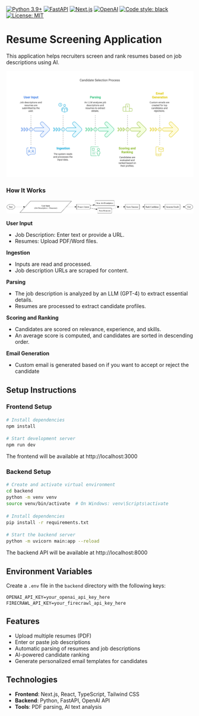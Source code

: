 [![Python 3.9+](https://img.shields.io/badge/python-3.9+-blue.svg)](https://www.python.org/downloads/)
[![FastAPI](https://img.shields.io/badge/FastAPI-0.78.0-blue.svg)](https://fastapi.tiangolo.com/)
[![Next.js](https://img.shields.io/badge/Next.js-13.0+-000000.svg)](https://nextjs.org/)
[![OpenAI](https://img.shields.io/badge/OpenAI-GPT4-00A67E.svg)](https://openai.com/)
[![Code style: black](https://img.shields.io/badge/code%20style-black-000000.svg)](https://github.com/psf/black)
[![License: MIT](https://img.shields.io/badge/License-MIT-yellow.svg)](https://opensource.org/licenses/MIT)


# Resume Screening Application

This application helps recruiters screen and rank resumes based on job descriptions using AI.


![Ai Agent](images/arch-diagram.png "Title")




### How It Works

![flowchart](images/hiring-process-flowchart.png "Flowchart")


**User Input**

- Job Description: Enter text or provide a URL.
- Resumes: Upload PDF/Word files.

**Ingestion**

- Inputs are read and processed.
- Job description URLs are scraped for content.

**Parsing**

- The job description is analyzed by an LLM (GPT-4) to extract essential details.
- Resumes are processed to extract candidate profiles.

**Scoring and Ranking**

- Candidates are scored on relevance, experience, and skills.
- An average score is computed, and candidates are sorted in descending order.


**Email Generation**

- Custom email is generated based on if you want to accept or reject the candidate



## Setup Instructions

### Frontend Setup

```bash
# Install dependencies
npm install

# Start development server
npm run dev
```

The frontend will be available at http://localhost:3000

### Backend Setup

```bash
# Create and activate virtual environment
cd backend
python -m venv venv
source venv/bin/activate  # On Windows: venv\Scripts\activate

# Install dependencies
pip install -r requirements.txt

# Start the backend server
python -m uvicorn main:app --reload
```

The backend API will be available at http://localhost:8000

## Environment Variables

Create a `.env` file in the `backend` directory with the following keys:

```
OPENAI_API_KEY=your_openai_api_key_here
FIRECRAWL_API_KEY=your_firecrawl_api_key_here
```

## Features

- Upload multiple resumes (PDF)
- Enter or paste job descriptions
- Automatic parsing of resumes and job descriptions
- AI-powered candidate ranking
- Generate personalized email templates for candidates

## Technologies

- **Frontend**: Next.js, React, TypeScript, Tailwind CSS
- **Backend**: Python, FastAPI, OpenAI API
- **Tools**: PDF parsing, AI text analysis



